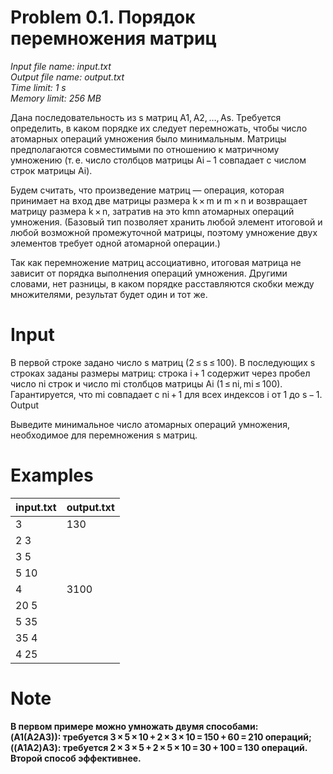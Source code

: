 # Problem 0.1. Порядок перемножения матриц

*Input file name: input.txt\
Output file name: output.txt\
Time limit: 1 s\
Memory limit: 256 MB*

Дана последовательность из s матриц A1, A2, …, As. Требуется определить, в каком порядке их следует перемножать, чтобы число атомарных операций умножения было минимальным. Матрицы предполагаются совместимыми по отношению к матричному умножению (т. е. число столбцов матрицы Ai − 1 совпадает с числом строк матрицы Ai).

Будем считать, что произведение матриц — операция, которая принимает на вход две матрицы размера k × m и m × n и возвращает матрицу размера k × n, затратив на это kmn атомарных операций умножения. (Базовый тип позволяет хранить любой элемент итоговой и любой возможной промежуточной матрицы, поэтому умножение двух элементов требует одной атомарной операции.)

Так как перемножение матриц ассоциативно, итоговая матрица не зависит от порядка выполнения операций умножения. Другими словами, нет разницы, в каком порядке расставляются скобки между множителями, результат будет один и тот же.

# Input

В первой строке задано число s матриц (2 ≤ s ≤ 100). В последующих s строках заданы размеры матриц: строка i + 1 содержит через пробел число ni строк и число mi столбцов матрицы Ai (1 ≤ ni, mi ≤ 100). Гарантируется, что mi совпадает с ni + 1 для всех индексов i от 1 до s − 1.
Output

Выведите минимальное число атомарных операций умножения, необходимое для перемножения s матриц.

# Examples

| input.txt                                  |output.txt                                      |
|------------------------------------------------|------------------------------------------------|
| 3     |130|
|2 3     |       |
|3 5                    ||
|5 10       ||
|4      |3100|
|20 5||
|5 35||
|35 4||
|4 25||


# Note

__В первом примере можно умножать двумя способами:\
(A1(A2A3)): требуется 3 × 5 × 10 + 2 × 3 × 10 = 150 + 60 = 210 операций;\
((A1A2)A3): требуется 2 × 3 × 5 + 2 × 5 × 10 = 30 + 100 = 130 операций.\
Второй способ эффективнее.__